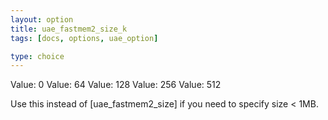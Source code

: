 ```yaml
---
layout: option
title: uae_fastmem2_size_k
tags: [docs, options, uae_option]

type: choice
---
```


Value: 0
Value: 64
Value: 128
Value: 256
Value: 512

Use this instead of [uae_fastmem2_size] if you need to specify size < 1MB.
